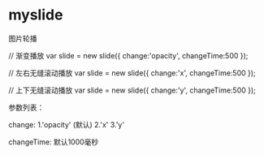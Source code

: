 myslide
========

图片轮播

// 渐变播放
var slide = new slide({
	change:'opacity',
	changeTime:500
});

// 左右无缝滚动播放
var slide = new slide({
	change:'x',
	changeTime:500
});

// 上下无缝滚动播放
var slide = new slide({
	change:'y',
	changeTime:500
});

参数列表：

change: 1.'opacity' (默认)
		2.'x' 
		3.'y'

changeTime: 默认1000毫秒
